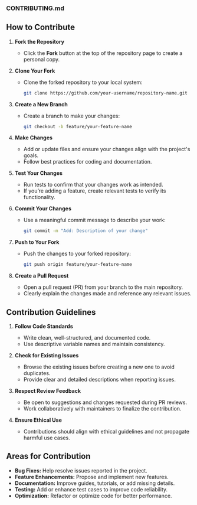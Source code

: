 ### **CONTRIBUTING.md**
## **How to Contribute**

1. **Fork the Repository**
   - Click the **Fork** button at the top of the repository page to create a personal copy.

2. **Clone Your Fork**
   - Clone the forked repository to your local system:
     ```bash
     git clone https://github.com/your-username/repository-name.git
     ```

3. **Create a New Branch**
   - Create a branch to make your changes:
     ```bash
     git checkout -b feature/your-feature-name
     ```

4. **Make Changes**
   - Add or update files and ensure your changes align with the project's goals.
   - Follow best practices for coding and documentation.

5. **Test Your Changes**
   - Run tests to confirm that your changes work as intended.
   - If you’re adding a feature, create relevant tests to verify its functionality.

6. **Commit Your Changes**
   - Use a meaningful commit message to describe your work:
     ```bash
     git commit -m "Add: Description of your change"
     ```

7. **Push to Your Fork**
   - Push the changes to your forked repository:
     ```bash
     git push origin feature/your-feature-name
     ```

8. **Create a Pull Request**
   - Open a pull request (PR) from your branch to the main repository.
   - Clearly explain the changes made and reference any relevant issues.



## **Contribution Guidelines**

1. **Follow Code Standards**
   - Write clean, well-structured, and documented code.
   - Use descriptive variable names and maintain consistency.

2. **Check for Existing Issues**
   - Browse the existing issues before creating a new one to avoid duplicates.
   - Provide clear and detailed descriptions when reporting issues.

3. **Respect Review Feedback**
   - Be open to suggestions and changes requested during PR reviews.
   - Work collaboratively with maintainers to finalize the contribution.

4. **Ensure Ethical Use**
   - Contributions should align with ethical guidelines and not propagate harmful use cases.



## **Areas for Contribution**

- **Bug Fixes:** Help resolve issues reported in the project.
- **Feature Enhancements:** Propose and implement new features.
- **Documentation:** Improve guides, tutorials, or add missing details.
- **Testing:** Add or enhance test cases to improve code reliability.
- **Optimization:** Refactor or optimize code for better performance.



